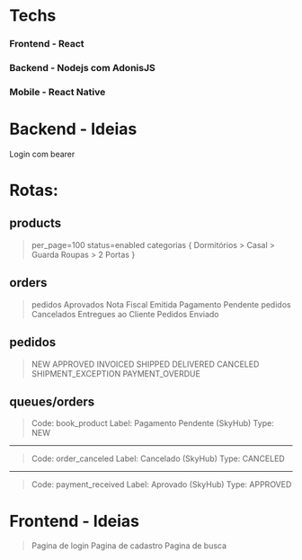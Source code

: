 # Techs

### Frontend - React

### Backend - Nodejs com AdonisJS

### Mobile - React Native

# Backend - Ideias

Login com bearer

# Rotas:

## products

> per_page=100
> status=enabled
> categorias {
> Dormitórios > Casal > Guarda Roupas > 2 Portas
> }

## orders

> pedidos Aprovados
> Nota Fiscal Emitida
> Pagamento Pendente
> pedidos Cancelados
> Entregues ao Cliente
> Pedidos Enviado

## pedidos

> NEW
> APPROVED
> INVOICED
> SHIPPED
> DELIVERED
> CANCELED
> SHIPMENT_EXCEPTION
> PAYMENT_OVERDUE

## queues/orders

> Code: book_product
> Label: Pagamento Pendente (SkyHub)
> Type: NEW

---

> Code: order_canceled
> Label: Cancelado (SkyHub)
> Type: CANCELED

---

> Code: payment_received
> Label: Aprovado (SkyHub)
> Type: APPROVED

# Frontend - Ideias

> Pagina de login
> Pagina de cadastro
> Pagina de busca
